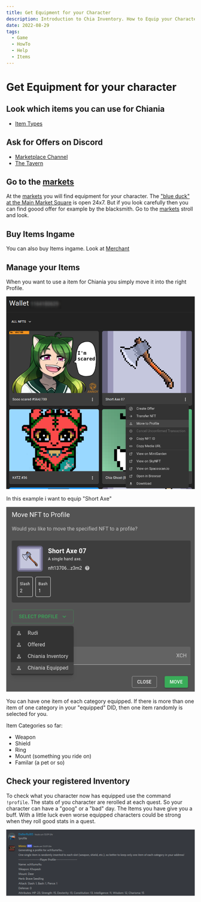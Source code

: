 ```yaml
---
title: Get Equipment for your Character
description: Introduction to Chia Inventory. How to Equip your Character
date: 2022-08-29
tags:
  - Game
  - HowTo
  - Help
  - Items
---
```


# Get Equipment for your character

## Look which items you can use for Chiania

- [Item Types](../items/Types/README.md)

## Ask for Offers on Discord

- [Marketplace Channel](https://discord.com/channels/994949585657143296/997830621831368734)
- [The Tavern](https://discord.com/channels/994949585657143296/995483089881026631)

## Go to the [markets](../items/20_markets.md)

At the [markets](../items/20_markets.md) you will find equipment for your character. The ["blue duck" at the Main Market Square](https://dexie.space/offers/col16fpva26fhdjp2echs3cr7c30gzl7qe67hu9grtsjcqldz354asjsyzp6wx/xch) is open 24x7. But if you look carefully then you can find goood offer for example by the blacksmith. Go to the [markets](../items/20_markets.md) stroll and look.

## Buy Items Ingame

You can also buy Items ingame. Look at [Merchant](20_play_game.md#merchant)

## Manage your Items

When you want to use a item for Chiania you simply move it into the right Profile.

![](../include/2022-07-27-13-50-26.png)

In this example i want to equip "Short Axe"

![](../include/2022-07-27-13-53-09.png)

You can have one item of each category equipped. If there is more than one item of one category in your "equipped" DID, then one item randomly is selected for you.

Item Categories so far:

- Weapon
- Shield
- Ring
- Mount (something you ride on)
- Familar (a pet or so)

## Check your registered Inventory

To check what you character now has equipped use the command `!profile`.
The stats of you character are rerolled at each quest. So your character can have a "goog" or a "bad" day. The Items you have give you a buff. With a little luck even worse equipped characters could be strong when they roll good stats in a quest.

![](../include/2022-07-25-13-19-27.png)
